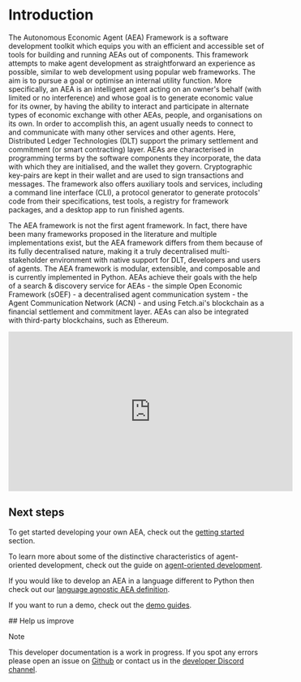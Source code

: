 
# Introduction


The Autonomous Economic Agent (AEA) Framework is a software development toolkit which equips you with an efficient and accessible set of tools for building and running AEAs out of components. This framework attempts to make agent development as straightforward an experience as possible, similar to web development using popular web frameworks. The aim is to pursue a goal or optimise an internal utility function. More specifically, an AEA is an intelligent agent acting on an owner's behalf (with limited or no interference) and whose goal is to generate economic value for its owner, by having the ability to interact and participate in alternate types of economic exchange with other AEAs, people, and organisations on its own. In order to accomplish this, an agent usually needs to connect to and communicate with many other services and other agents. Here, Distributed Ledger Technologies (DLT) support the primary settlement and commitment (or smart contracting) layer. AEAs are characterised in programming terms by the software components they incorporate, the data with which they are initialised, and the wallet they govern. Cryptographic key-pairs are kept in their wallet and are used to sign transactions and messages. The framework also offers auxiliary tools and services, including a command line interface (CLI), a protocol generator to generate protocols' code from their specifications, test tools, a registry for framework packages, and a desktop app to run finished agents.

The AEA framework is not the first agent framework. In fact, there have been many frameworks proposed in the literature and multiple implementations exist, but the AEA framework differs from them because of its fully decentralised nature, making it a truly decentralised multi-stakeholder environment with native support for DLT, developers and users of agents. The AEA framework is modular, extensible, and composable and is currently implemented in Python. AEAs achieve their goals with the help of a search & discovery service for AEAs - the simple Open Economic Framework (sOEF) - a decentralised agent communication system - the Agent Communication Network (ACN) - and using Fetch.ai's blockchain as a financial settlement and commitment layer. AEAs can also be integrated with third-party blockchains, such as Ethereum.

<iframe width="560" height="315" src="https://www.youtube.com/embed/xpJA4IT5X88" frameborder="0" allow="accelerometer; autoplay; encrypted-media; gyroscope; picture-in-picture" allowfullscreen></iframe>


## Next steps

To get started developing your own AEA, check out the <a href="quickstart">getting started</a> section.

To learn more about some of the distinctive characteristics of agent-oriented development, check out the guide on <a href="agent-oriented-development">agent-oriented development</a>.

If you would like to develop an AEA in a language different to Python then check out our <a href="language-agnostic-definition">language agnostic AEA definition</a>.

If you want to run a demo, check out the <a href="demos">demo guides</a>.


## Help us improve

<div class="admonition note">
  <p class="admonition-title">Note</p>
  <p>This developer documentation is a work in progress. If you spot any errors please open an issue on <a href="https://github.com/fetchai/agents-aea" target="_blank">Github</a> or contact us in the <a href="https://discord.com/invite/btedfjPJTj" target="_blank">developer Discord channel</a>.</p>
</div>

<br />
